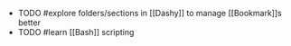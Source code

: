 - TODO #explore folders/sections in [[Dashy]] to manage [[Bookmark]]s better
- TODO #learn [[Bash]] scripting
